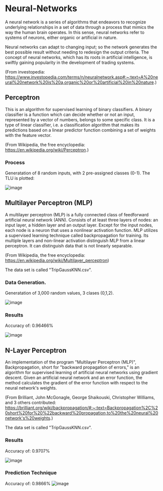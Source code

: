 # Neural-Networks

A neural network is a series of algorithms that endeavors to recognize underlying relationships in a set of data through a process that mimics the way the human brain operates. In this sense, neural networks refer to systems of neurons, either organic or artificial in nature.

Neural networks can adapt to changing input; so the network generates the best possible result without needing to redesign the output criteria. The concept of neural networks, which has its roots in artificial intelligence, is swiftly gaining popularity in the development of trading systems.

(From investopedia: https://www.investopedia.com/terms/n/neuralnetwork.asp#:~:text=A%20neural%20network%20is%20a,organic%20or%20artificial%20in%20nature.)

## Perceptron

This is an algorithm for supervised learning of binary classifiers. A binary classifier is a function which can decide whether or not an input, represented by a vector of numbers, belongs to some specific class. It is a type of linear classifier, i.e. a classification algorithm that makes its predictions based on a linear predictor function combining a set of weights with the feature vector.

(From Wikipedia, the free encyclopedia: https://en.wikipedia.org/wiki/Perceptron.)

### Process
Generatation of 8 random inputs, with 2 pre-assigned classes (0-1). The TLU is plotted:

![image](https://user-images.githubusercontent.com/86708470/167499197-d68ce99c-1649-4ff0-b7b2-91dd661a7f70.png)


## Multilayer Perceptron (MLP)
A multilayer perceptron (MLP) is a fully connected class of feedforward artificial neural network (ANN). 
Consists of at least three layers of nodes: an input layer, a hidden layer and an output layer. Except for the input nodes, each node is a neuron that uses a nonlinear activation function. MLP utilizes a supervised learning technique called backpropagation for training. Its multiple layers and non-linear activation distinguish MLP from a linear perceptron. It can distinguish data that is not linearly separable.

(From Wikipedia, the free encyclopedia: https://en.wikipedia.org/wiki/Multilayer_perceptron)

The data set is called "TripGaussKNN.csv".

### Data Generation.
Generatation of 3,000 random values, 3 clases (0,1,2).

![image](https://user-images.githubusercontent.com/86708470/167902422-42453999-7b54-4526-bcee-6c8f9b1954d9.png)

### Results

Accuracy of: 0.96466%

![image](https://user-images.githubusercontent.com/86708470/167902561-e9713f17-fa5a-4eb8-b59a-e84e3c0a262e.png)


## N-Layer Perceptron
An implementation of the program "Multilayer Perceptron (MLP)", Backpropagation, short for "backward propagation of errors," is an algorithm for supervised learning of artificial neural networks using gradient descent. Given an artificial neural network and an error function, the method calculates the gradient of the error function with respect to the neural network's weights.

(From Brilliant, John McGonagle, George Shaikouski, Christopher Williams, and 3 others contributed: https://brilliant.org/wiki/backpropagation/#:~:text=Backpropagation%2C%20short%20for%20%22backward%20propagation,to%20the%20neural%20network's%20weights.)

The data set is called "TripGaussKNN.csv".

### Results

Accuracy of: 0.9707%

![image](https://user-images.githubusercontent.com/86708470/167921235-a13eee52-477b-4fbf-b05e-817f5aba2a03.png)

### Prediction Technique

Accuracy of: 0.9866%
![image](https://user-images.githubusercontent.com/86708470/167921378-0fba207a-276b-457e-a748-c3afac949327.png)

